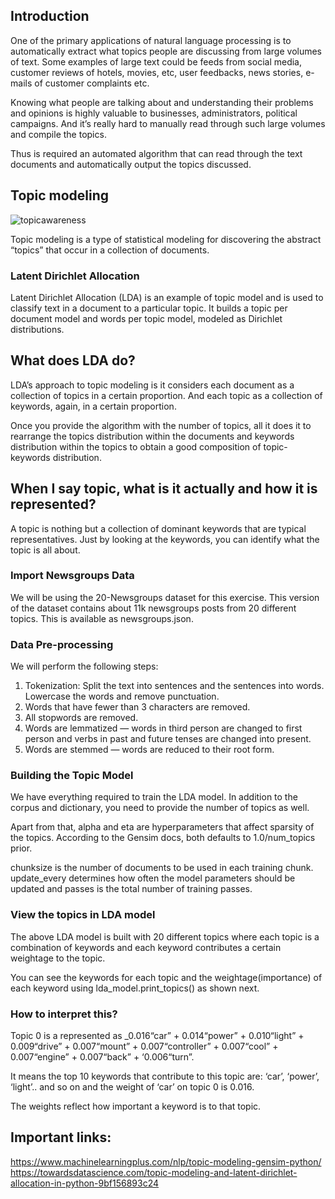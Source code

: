 ## Introduction
One of the primary applications of natural language processing is to automatically extract what topics people are discussing from large volumes of text. Some examples of large text could be feeds from social media, customer reviews of hotels, movies, etc, user feedbacks, news stories, e-mails of customer complaints etc.

Knowing what people are talking about and understanding their problems and opinions is highly valuable to businesses, administrators, political campaigns. And it’s really hard to manually read through such large volumes and compile the topics.

Thus is required an automated algorithm that can read through the text documents and automatically output the topics discussed.


## Topic modeling
![topicawareness](https://user-images.githubusercontent.com/62256302/86842392-bf116c80-c0c2-11ea-97ad-fbcdb204e69f.jpeg)

Topic modeling is a type of statistical modeling for discovering the abstract “topics” that occur in a collection of documents.

### Latent Dirichlet Allocation

Latent Dirichlet Allocation (LDA) is an example of topic model and is used to classify text in a document to a particular topic. 
It builds a topic per document model and words per topic model, modeled as Dirichlet distributions.


## What does LDA do?
LDA’s approach to topic modeling is it considers each document as a collection of topics in a certain proportion. And each topic as a collection of keywords, again, in a certain proportion.

Once you provide the algorithm with the number of topics, all it does it to rearrange the topics distribution within the documents and keywords distribution within the topics to obtain a good composition of topic-keywords distribution.

## When I say topic, what is it actually and how it is represented?

A topic is nothing but a collection of dominant keywords that are typical representatives. Just by looking at the keywords, you can identify what the topic is all about.

### Import Newsgroups Data
We will be using the 20-Newsgroups dataset for this exercise. This version of the dataset contains about 11k newsgroups posts from 20 different topics. This is available as newsgroups.json.

### Data Pre-processing

We will perform the following steps:
1. Tokenization: Split the text into sentences and the sentences into words. Lowercase the words and remove punctuation.
2. Words that have fewer than 3 characters are removed.
3. All stopwords are removed.
4. Words are lemmatized — words in third person are changed to first person and verbs in past and future tenses are changed into present.
5. Words are stemmed — words are reduced to their root form.

### Building the Topic Model
We have everything required to train the LDA model. In addition to the corpus and dictionary, you need to provide the number of topics as well.

Apart from that, alpha and eta are hyperparameters that affect sparsity of the topics. According to the Gensim docs, both defaults to 1.0/num_topics prior.

chunksize is the number of documents to be used in each training chunk. update_every determines how often the model parameters should be updated and passes is the total number of training passes.

 ### View the topics in LDA model
The above LDA model is built with 20 different topics where each topic is a combination of keywords and each keyword contributes a certain weightage to the topic.

You can see the keywords for each topic and the weightage(importance) of each keyword using lda_model.print_topics() as shown next.

### How to interpret this?

Topic 0 is a represented as _0.016“car” + 0.014“power” + 0.010“light” + 0.009“drive” + 0.007“mount” + 0.007“controller” + 0.007“cool” + 0.007“engine” + 0.007“back” + ‘0.006“turn”.

It means the top 10 keywords that contribute to this topic are: ‘car’, ‘power’, ‘light’.. and so on and the weight of ‘car’ on topic 0 is 0.016.

The weights reflect how important a keyword is to that topic.

## Important links:
<https://www.machinelearningplus.com/nlp/topic-modeling-gensim-python/>
<https://towardsdatascience.com/topic-modeling-and-latent-dirichlet-allocation-in-python-9bf156893c24>
